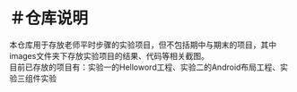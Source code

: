 ＃仓库说明<br>
==========
本仓库用于存放老师平时步骤的实验项目，但不包括期中与期末的项目，其中images文件夹下存放实验项目的结果、代码等相关截图。<br>
目前已存放的项目有：实验一的Helloword工程、实验二的Android布局工程、实验三组件实验
